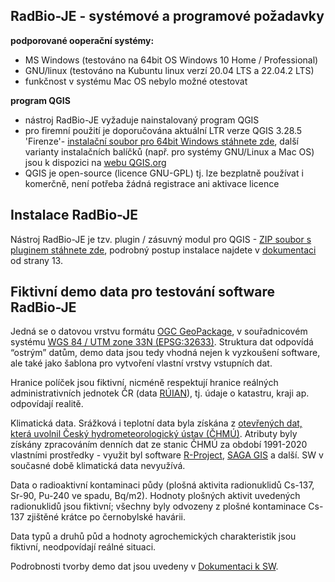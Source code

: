 ## RadBio-JE - systémové a programové požadavky

**podporované ooperační systémy:**
- MS Windows (testováno na 64bit OS Windows 10 Home / Professional)
- GNU/linux (testováno na Kubuntu linux verzí 20.04 LTS a 22.04.2 LTS)
- funkčnost v systému Mac OS nebylo možné otestovat

**program QGIS**
- nástroj RadBio-JE vyžaduje nainstalovaný program QGIS
- pro firemní použití je doporučována aktuální LTR verze QGIS 3.28.5 'Firenze'- [instalační soubor pro 64bit Windows stáhnete zde](https://qgis.org/downloads/QGIS-OSGeo4W-3.28.5-1.msi), další varianty instalačních balíčků (např. pro systémy GNU/Linux a Mac OS) jsou k dispozici na  [webu QGIS.org](https://www.qgis.org/en/site/forusers/download.html)
- QGIS je open-source (licence GNU-GPL) tj. lze bezplatně používat i komerčně, není potřeba žádná registrace ani aktivace licence

## Instalace RadBio-JE

Nástroj RadBio-JE je tzv. plugin / zásuvný modul pro QGIS - [ZIP soubor s pluginem stáhnete zde](https://github.com/juhele/RadBio/blob/main/RadBio-JE/sw_je_QGIS_plugin_v1_0.zip), podrobný postup instalace najdete v [dokumentaci](https://github.com/juhele/RadBio/blob/main/RadBio%20-%20Dokumentace%20k%20SW%20-%20k%2030.1.23.pdf) od strany 13. 


## Fiktivní demo data pro testování software RadBio-JE

Jedná se o datovou vrstvu formátu [OGC GeoPackage](https://www.geopackage.org/), v souřadnicovém systému [WGS 84 / UTM zone 33N (EPSG:32633)](https://epsg.io/32633). Struktura dat odpovídá “ostrým” datům, demo data jsou tedy vhodná nejen k vyzkoušení software, ale také jako šablona pro vytvoření vlastní vrstvy vstupních dat.

Hranice políček jsou fiktivní, nicméně respektují hranice reálných administrativních jednotek ČR (data [RÚIAN](https://www.cuzk.cz/ruian/)), tj. údaje o katastru, kraji ap. odpovídají realitě. 

Klimatická data. Srážková i teplotní data byla získána z [otevřených dat, která uvolnil Český hydrometeorologický ústav (ČHMÚ)](https://www.chmi.cz/historicka-data/pocasi/denni-data/Denni-data-dle-z.-123-1998-Sb). Atributy byly získány zpracováním denních dat ze stanic ČHMÚ za období 1991-2020 vlastními prostředky - využit byl software [R-Project](https://www.r-project.org/), [SAGA GIS](https://saga-gis.sourceforge.io/en/index.html) a další. SW v současné době klimatická data nevyužívá.

Data o radioaktivní kontaminaci půdy (plošná aktivita radionuklidů Cs-137, Sr-90, Pu-240 ve spadu, Bq/m2). Hodnoty plošných aktivit uvedených radionuklidů jsou fiktivní; všechny byly odvozeny z plošné kontaminace Cs-137 zjištěné krátce po černobylské havárii.

Data typů a druhů půd a hodnoty agrochemických charakteristik jsou fiktivní, neodpovídají reálné situaci.

Podrobnosti tvorby demo dat jsou uvedeny v [Dokumentaci k SW](https://github.com/juhele/RadBio/blob/main/RadBio%20-%20Dokumentace%20k%20SW%20-%20k%2030.1.23.pdf).

